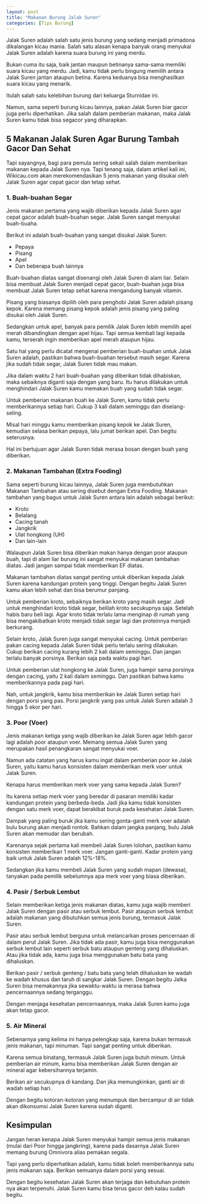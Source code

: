 ```yaml
---
layout: post
title: "Makanan Burung Jalak Suren"
categories: [Tips Burung]
---
```


Jalak Suren adalah salah satu jenis burung yang sedang menjadi primadona dikalangan kicau mania. Salah satu alasan kenapa banyak orang menyukai Jalak Suren adalah karena suara burung ini yang merdu.

Bukan cuma itu saja, baik jantan maupun betinanya sama-sama memiliki suara kicau yang merdu. Jadi, kamu tidak perlu bingung memilih antara Jalak Suren jantan ataupun betina. Karena keduanya bisa menghasilkan suara kicau yang menarik.

Itulah salah satu kelebihan burung dari keluarga Sturnidae ini.

Namun, sama seperti burung kicau lainnya, pakan Jalak Suren biar gacor juga perlu diperhatikan. Jika salah dalam pemberian makanan, maka Jalak Suren kamu tidak bisa segacor yang diharapkan.

## 5 Makanan Jalak Suren Agar Burung Tambah Gacor Dan Sehat

Tapi sayangnya, bagi para pemula sering sekali salah dalam memberikan makanan kepada Jalak Suren nya. Tapi tenang saja, dalam artikel kali ini, Wikicau.com akan merekomendasikan 5 jenis makanan yang disukai oleh Jalak Suren agar cepat gacor dan tetap sehat.

### 1. Buah-buahan Segar

Jenis makanan pertama yang wajib diberikan kepada Jalak Suren agar cepat gacor adalah buah-buahan segar. Jalak Suren sangat menyukai buah-buaha.

Berikut ini adalah buah-buahan yang sangat disukai Jalak Suren:

- Pepaya
- Pisang
- Apel
- Dan beberapa buah lainnya

Buah-buahan diatas sangat disenangi oleh Jalak Suren di alam liar. Selain bisa membuat Jalak Suren menjadi cepat gacor, buah-buahan juga bisa membuat Jalak Suren tetap sehat karena mengandung banyak vitamin.

Pisang yang biasanya dipilih oleh para penghobi Jalak Suren adalah pisang kepok. Karena memang pisang kepok adalah jenis pisang yang paling disukai oleh Jalak Suren.

Sedangkan untuk apel, banyak para pemilik Jalak Suren lebih memilih apel merah dibandingkan dengan apel hijau. Tapi semua kembali lagi kepada kamu, terserah ingin memberikan apel merah ataupun hijau.

Satu hal yang perlu dicatat mengenai pemberian buah-buahan untuk Jalak Suren adalah, pastikan bahwa buah-buahan tersebut masih segar. Karena jika sudah tidak segar, Jalak Suren tidak mau makan.

Jika dalam waktu 2 hari buah-buahan yang diberikan tidak dihabiskan, maka sebaiknya diganti saja dengan yang baru. Itu harus dilakukan untuk menghindari Jalak Suren kamu memakan buah yang sudah tidak segar.

Untuk pemberian makanan buah ke Jalak Suren, kamu tidak perlu memberikannya setiap hari. Cukup 3 kali dalam seminggu dan diselang-seling.

Misal hari minggu kamu memberikan pisang kepok ke Jalak Suren, kemudian selasa berikan pepaya, lalu jumat berikan apel. Dan begitu seterusnya.

Hal ini bertujuan agar Jalak Suren tidak merasa bosan dengan buah yang diberikan.

### 2. Makanan Tambahan (Extra Fooding)

Sama seperti burung kicau lainnya, Jalak Suren juga membutuhkan Makanan Tambahan atau sering disebut dengan Extra Fooding. Makanan tambahan yang bagus untuk Jalak Suren antara lain adalah sebagai berikut:

- Kroto
- Belalang
- Cacing tanah
- Jangkrik
- Ulat hongkong (UH)
- Dan lain-lain

Walaupun Jalak Suren bisa diberikan makan hanya dengan poor ataupun buah, tapi di alam liar burung ini sangat menyukai makanan tambahan diatas. Jadi jangan sampai tidak memberikan EF diatas.

Makanan tambahan diatas sangat penting untuk diberikan kepada Jalak Suren karena kandungan protein yang tinggi. Dengan begitu Jalak Suren kamu akan lebih sehat dan bisa berumur panjang.

Untuk pemberian kroto, sebaiknya berikan kroto yang masih segar. Jadi untuk menghindari kroto tidak segar, belilah kroto secukupnya saja. Setelah habis baru beli lagi. Agar kroto tidak terlalu lama menginap di rumah yang bisa mengakibatkan kroto menjadi tidak segar lagi dan proteinnya menjadi berkurang.

Selain kroto, Jalak Suren juga sangat menyukai cacing. Untuk pemberian pakan cacing kepada Jalak Suren tidak perlu terlalu sering dilakukan. Cukup berikan cacing kurang lebih 2 kali dalam seminggu. Dan jangan terlalu banyak porsinya. Berikan saja pada waktu pagi hari.

Untuk pemberian ulat hongkong ke Jalak Suren, juga hampir sama porsinya dengan cacing, yaitu 2 kali dalam seminggu. Dan pastikan bahwa kamu memberikannya pada pagi hari.

Nah, untuk jangkrik, kamu bisa memberikan ke Jalak Suren setiap hari dengan porsi yang pas. Porsi jangkrik yang pas untuk Jalak Suren adalah 3 hingga 5 ekor per hari.

### 3. Poor (Voer)

Jenis makanan ketiga yang wajib diberikan ke Jalak Suren agar lebih gacor lagi adalah poor ataupun voer. Memang semua Jalak Suren yang merupakan hasil penangkaran sangat menyukai voer.

Namun ada catatan yang harus kamu ingat dalam pemberian poor ke Jalak Suren, yaitu kamu harus konsisten dalam memberikan merk voer untuk Jalak Suren.

Kenapa harus memberikan merk voer yang sama kepada Jalak Suren?

Itu karena setiap merk voer yang beredar di pasaran memiliki kadar kandungan protein yang berbeda-beda. Jadi jika kamu tidak konsisten dengan satu merk voer, dapat berakibat buruk pada kesehatan Jalak Suren.

Dampak yang paling buruk jika kamu sering gonta-ganti merk voer adalah bulu burung akan menjadi rontok. Bahkan dalam jangka panjang, bulu Jalak Suren akan memudar dan berubah.

Karenanya sejak pertama kali membeli Jalak Suren lolohan, pastikan kamu konsisten memberikan 1 merk voer. Jangan ganti-ganti. Kadar protein yang baik untuk Jalak Suren adalah 12%-18%.

Sedangkan jika kamu membeli Jalak Suren yang sudah mapan (dewasa), tanyakan pada pemilik sebelumnya apa merk voer yang biasa diberikan.

### 4. Pasir / Serbuk Lembut

Selain memberikan ketiga jenis makanan diatas, kamu juga wajib memberi Jalak Suren dengan pasir atau serbuk lembut. Pasir ataupun serbuk lembut adalah makanan yang dibutuhkan semua jenis burung, termasuk Jalak Suren.

Pasir atau serbuk lembut berguna untuk melancarkan proses pencernaan di dalam perut Jalak Suren. Jika tidak ada pasir, kamu juga bisa menggunakan serbuk lembut lain seperti serbuk batu ataupun genteng yang dihaluskan. Atau jika tidak ada, kamu juga bisa menggunakan batu bata yang dihaluskan.

Berikan pasir / serbuk genteng / batu bata yang telah dihaluskan ke wadah ke wadah khusus dan taruh di sangkar Jalak Suren. Dengan begitu Jalka Suren bisa memakannya jika sewaktu-waktu ia merasa bahwa pencernaannya sedang terganggu.

Dengan menjaga kesehatan pencernaannya, maka Jalak Suren kamu juga akan tetap gacor.

### 5. Air Mineral

Sebenarnya yang kelima ini hanya pelengkap saja, karena bukan termasuk jenis makanan, tapi minuman. Tapi sangat penting untuk diberikan.

Karena semua binatang, termasuk Jalak Suren juga butuh minum. Untuk pemberian air minum, kamu bisa memberikan Jalak Suren dengan air mineral agar kebersihannya terjamin.

Berikan air secukupnya di kandang. Dan jika memungkinkan, ganti air di wadah setiap hari.

Dengan begitu kotoran-kotoran yang menumpuk dan bercampur di air tidak akan dikonsumsi Jalak Suren karena sudah diganti.

## Kesimpulan

Jangan heran kenapa Jalak Suren menyukai hampir semua jenis makanan (mulai dari Poor hingga jangkring), karena pada dasarnya Jalak Suren memang burung Omnivora alias pemakan segala.

Tapi yang perlu diperhatikan adalah, kamu tidak boleh memberikannya satu jenis makanan saja. Berikan semuanya dalam porsi yang sesuai.

Dengan begitu kesehatan Jalak Suren akan terjaga dan kebutuhan protein nya akan terpenuhi. Jalak Suren kamu bisa terus gacor deh kalau sudah begitu.